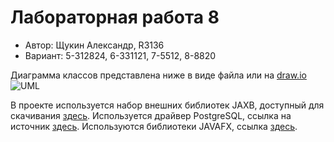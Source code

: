 # Лабораторная работа 8
- Автор: Щукин Александр, R3136
- Вариант: 5-312824, 6-331121, 7-5512, 8-8820

Диаграмма классов представлена ниже в виде файла или на [draw.io](https://drive.google.com/file/d/12JCd0K1QTok3UaPsa7kwithQy6-Kk6yr/view?usp=sharing)
![UML](https://github.com/FacelessCreator/java-lab-5-8/blob/Build-4/Java%20Lab%208.png)

В проекте используется набор внешних библиотек JAXB, доступный для скачивания [здесь](https://javaee.github.io/jaxb-v2/).
Используется драйвер PostgreSQL, ссылка на источник [здесь](https://jdbc.postgresql.org/download.html).
Используются библиотеки JAVAFX, ссылка [здесь](https://gluonhq.com/products/javafx/).
